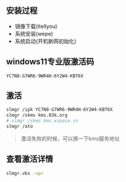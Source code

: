## 安装过程
  - 镜像下载(itellyou)
  - 系统安装(wepe)
  - 系统启动(开机断网初始化)

## windows11专业版激活码

  `YC7N8-G7WR6-9WR4H-6Y2W4-KBT6X`

## 激活

  ```bash
  slmgr /ipk YC7N8-G7WR6-9WR4H-6Y2W4-KBT6X
  slmgr /skms kms.03k.org
  # slmgr /skms kms.xspace.in
  slmgr /ato
  ```

> 激活失败的时候，可以换一下kms服务地址

## 查看激活详情

  ```bash
  slmgr.vbs -xpr
  ```